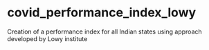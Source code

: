 # covid_performance_index_lowy
Creation of a performance index for all Indian states using approach developed by Lowy institute
